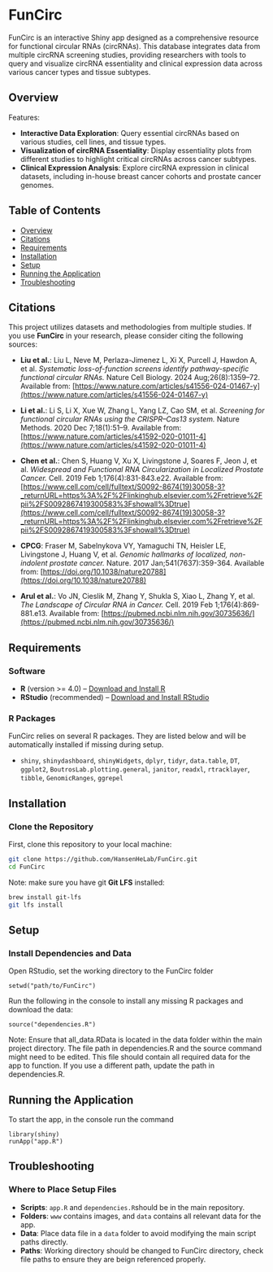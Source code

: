 # FunCirc
FunCirc is an interactive Shiny app designed as a comprehensive resource for functional circular RNAs (circRNAs). This database integrates data from multiple circRNA screening studies, providing researchers with tools to query and visualize circRNA essentiality and clinical expression data across various cancer types and tissue subtypes.

## Overview

Features: 
- **Interactive Data Exploration**: Query essential circRNAs based on various studies, cell lines, and tissue types.
- **Visualization of circRNA Essentiality**: Display essentiality plots from different studies to highlight critical circRNAs across cancer subtypes.
- **Clinical Expression Analysis**: Explore circRNA expression in clinical datasets, including in-house breast cancer cohorts and prostate cancer genomes.

## Table of Contents
- [Overview](#overview)
- [Citations](#citations)
- [Requirements](#requirements)
- [Installation](#installation)
- [Setup](#setup)
- [Running the Application](#running-the-application)
- [Troubleshooting](#troubleshooting)

## Citations

This project utilizes datasets and methodologies from multiple studies. If you use **FunCirc** in your research, please consider citing the following sources:

- **Liu et al.**: Liu L, Neve M, Perlaza-Jimenez L, Xi X, Purcell J, Hawdon A, et al. *Systematic loss-of-function screens identify pathway-specific functional circular RNAs.* Nature Cell Biology. 2024 Aug;26(8):1359–72. Available from: [https://www.nature.com/articles/s41556-024-01467-y](https://www.nature.com/articles/s41556-024-01467-y)

- **Li et al.**: Li S, Li X, Xue W, Zhang L, Yang LZ, Cao SM, et al. *Screening for functional circular RNAs using the CRISPR–Cas13 system.* Nature Methods. 2020 Dec 7;18(1):51–9. Available from: [https://www.nature.com/articles/s41592-020-01011-4](https://www.nature.com/articles/s41592-020-01011-4)

- **Chen et al.**: Chen S, Huang V, Xu X, Livingstone J, Soares F, Jeon J, et al. *Widespread and Functional RNA Circularization in Localized Prostate Cancer.* Cell. 2019 Feb 1;176(4):831-843.e22. Available from: [https://www.cell.com/cell/fulltext/S0092-8674(19)30058-3?_returnURL=https%3A%2F%2Flinkinghub.elsevier.com%2Fretrieve%2Fpii%2FS0092867419300583%3Fshowall%3Dtrue](https://www.cell.com/cell/fulltext/S0092-8674(19)30058-3?_returnURL=https%3A%2F%2Flinkinghub.elsevier.com%2Fretrieve%2Fpii%2FS0092867419300583%3Fshowall%3Dtrue)

- **CPCG**: Fraser M, Sabelnykova VY, Yamaguchi TN, Heisler LE, Livingstone J, Huang V, et al. *Genomic hallmarks of localized, non-indolent prostate cancer.* Nature. 2017 Jan;541(7637):359-364. Available from: [https://doi.org/10.1038/nature20788](https://doi.org/10.1038/nature20788)

- **Arul et al.**: Vo JN, Cieslik M, Zhang Y, Shukla S, Xiao L, Zhang Y, et al. *The Landscape of Circular RNA in Cancer.* Cell. 2019 Feb 1;176(4):869-881.e13. Available from: [https://pubmed.ncbi.nlm.nih.gov/30735636/](https://pubmed.ncbi.nlm.nih.gov/30735636/)

## Requirements

### Software
- **R** (version >= 4.0) – [Download and Install R](https://cran.r-project.org/)
- **RStudio** (recommended) – [Download and Install RStudio](https://rstudio.com/products/rstudio/download/)

### R Packages
FunCirc relies on several R packages. They are listed below and will be automatically installed if missing during setup.

- `shiny`, `shinydashboard`, `shinyWidgets`, `dplyr`, `tidyr`, `data.table`, `DT`, `ggplot2`, `BoutrosLab.plotting.general`, `janitor`, `readxl`, `rtracklayer`, `tibble`, `GenomicRanges`, `ggrepel`

## Installation

### Clone the Repository
First, clone this repository to your local machine:
```bash
git clone https://github.com/HansenHeLab/FunCirc.git
cd FunCirc
```
Note: make sure you have git **Git LFS** installed: 
```bash
brew install git-lfs
git lfs install
```

## Setup
### Install Dependencies and Data
Open RStudio, set the working directory to the FunCirc folder 
```RStudio console
setwd("path/to/FunCirc")
```

Run the following in the console to install any missing R packages and download the data:
```RStudio console
source("dependencies.R")
```

Note: Ensure that all_data.RData is located in the data folder within the main project directory. The file path in dependencies.R and the source command might need to be edited. This file should contain all required data for the app to function. If you use a different path, update the path in dependencies.R. 

## Running the Application

To start the app, in the console run the command

```RStudio
library(shiny)
runApp("app.R")  
```

## Troubleshooting 

### Where to Place Setup Files

- **Scripts**: `app.R` and `dependencies.R`should be in the main repository.
- **Folders**: `www` contains images, and `data` contains all relevant data for the app. 
- **Data**: Place data file in a `data` folder to avoid modifying the main script paths directly.
- **Paths**: Working directory should be changed to FunCirc directory, check file paths to ensure they are beign referenced properly. 




